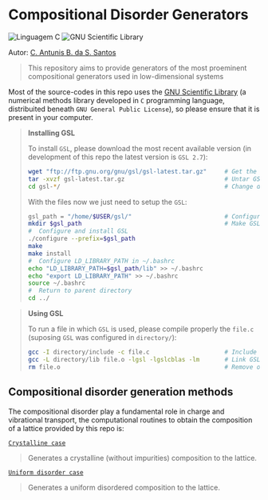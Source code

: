 # Compositional Disorder Generators

![Linguagem C](https://img.shields.io/badge/Linguagem%20C-555555?style=plastic)
![GNU Scientific Library](https://img.shields.io/badge/GNU%20Scientific%20Library-800000?style=plastic)

Autor: [C. Antunis B. da S. Santos](https://github.com/carlos-antunis-physics/)

> This repository aims to provide generators of the most proeminent compositional generators used in low-dimensional systems

Most of the source-codes in this repo uses the [GNU Scientific Library](https://www.gnu.org/software/gsl/) (a numerical methods library developed in `C` programming language, distribuited beneath `GNU General Public License`), so please ensure that it is present in your computer.

> **Installing GSL**
> 
>  To install `GSL`, please download the most recent available version (in development of this repo the latest version is `GSL 2.7`):
> ```bash
> wget "ftp://ftp.gnu.org/gnu/gsl/gsl-latest.tar.gz"     # Get the GSL tar file from server
> tar -xvzf gsl-latest.tar.gz                            # Untar GSL files
> cd gsl-*/                                              # Change directory to gsl-"latest"/
> ```
> With the files now we just need to setup the `GSL`:
> ```bash
> gsl_path = "/home/$USER/gsl/"                          # Configure GSL directory
> mkdir $gsl_path                                        # Make GSL directory
> #  Configure and install GSL
> ./configure --prefix=$gsl_path
> make
> make install
> #  Configure LD_LIBRARY_PATH in ~/.bashrc
> echo "LD_LIBRARY_PATH=$gsl_path/lib" >> ~/.bashrc
> echo "export LD_LIBRARY_PATH" >> ~/.bashrc
> source ~/.bashrc
> #  Return to parent directory
> cd ../
> ```

> **Using GSL**
>
> To run a file in which `GSL` is used, please compile properly the `file.c` (suposing `GSL` was configured in `directory/`):
> ```bash
> gcc -I directory/include -c file.c                     # Include GSL files
> gcc -L directory/lib file.o -lgsl -lgslcblas -lm       # Link GSL libraries
> rm file.o                                              # Remove object file
> ```

## Compositional disorder generation methods

The compositional disorder play a fundamental role in charge and vibrational transport, the computational routines to obtain the composition of a lattice provided by this repo is:

[`Crystalline case`](./generators/crystalline.c)
> Generates a crystalline (without impurities) composition to the lattice.

[`Uniform disorder case`](./generators/uniform-disorder.c)
> Generates a uniform disordered composition to the lattice.